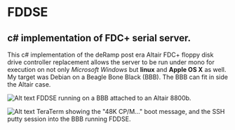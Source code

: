 # FDDSE
## c# implementation of FDC+ serial server.

This c# implementation of the deRamp post era Altair FDC+ floppy disk drive controller replacement allows the server to be run under mono for execution on not only _Microsoft Windows_ but **linux** and **Apple OS X** as well. My target was Debian on a Beagle Bone Black (BBB). The BBB can fit in side the Altair case.

![Alt text](http://retrowagon.org/wiki/images/9/9a/FDDSE_Altair_BBB_PC_boot.png "FDDSE on BBB")
FDDSE running on a BBB attached to an Altair 8800b.

![Alt text](http://retrowagon.org/wiki/images/7/7c/FDDSE_BBB_cpm_48k_boot.png "FDDSE on BBB")
TeraTerm showing the "48K CP/M..." boot message, and the SSH putty session into the BBB running FDDSE.
